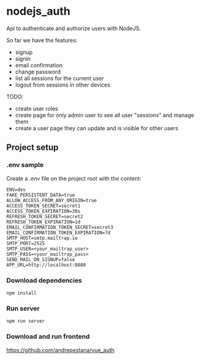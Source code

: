 # nodejs_auth


Api to authenticate and authorize users with NodeJS. 

So far we have the features:
- signup
- signin
- email confirmation
- change password
- list all sessions for the current user
- logout from sessions in other devices

TODO: 
- create user roles
- create page for only admin user to see all user "sessions" and manage them
- create a user page they can update and is visible for other users

## Project setup  
### .env sample

Create a .env file on the project root with the content:

```
ENV=dev
FAKE_PERSISTENT_DATA=true
ALLOW_ACCESS_FROM_ANY_ORIGIN=true
ACCESS_TOKEN_SECRET=secret1
ACCESS_TOKEN_EXPIRATION=30s
REFRESH_TOKEN_SECRET=secret2
REFRESH_TOKEN_EXPIRATION=1d
EMAIL_CONFIRMATION_TOKEN_SECRET=secret3
EMAIL_CONFIRMATION_TOKEN_EXPIRATION=7d
SMTP_HOST=smtp.mailtrap.io
SMTP_PORT=2525
SMTP_USER=<your_mailtrap_user>
SMTP_PASS=<your_mailtrap_pass>
SEND_MAIL_ON_SIGNUP=false
APP_URL=http://localhost:8080
```

### Download dependencies
```
npm install
```
### Run server
```
npm run server
```

### Download and run frontend
<https://github.com/andrepestana/vue_auth>